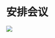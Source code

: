 # 安排会议
<image src="sc-dialog/meeting" ratio="0.5" ribbon="Day 3" />
<dialog>
# Hi Liv, this is Eva.
Could you check Grace's [calendar/n./2] and see if she's available for a one-hour meeting next Tuesday at 11 a.m.?
## Let me [check/v.]. Grace will be out of the office on Tuesday.
How about Wednesday at 9 a.m.?
# I'll be on a [business trip/n.] from Wednesday to Friday next week.
Let me see... How about next Monday at 4 p.m. then.
## Grace is available on Monday at 4 p.m..
# OK. Let's do Monday at 4 p.m. then.
I'll send a meeting invite to you and Grace via Outlook Calendar soon.
## OK. Bye.
</dialog>
